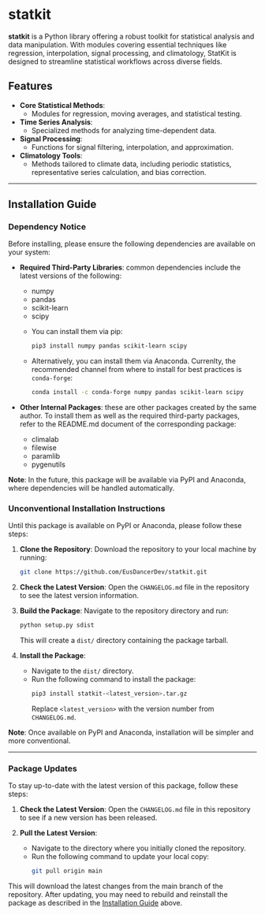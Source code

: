 # statkit

**statkit** is a Python library offering a robust toolkit for statistical analysis and data manipulation. With modules covering essential techniques like regression, interpolation, signal processing, and climatology, StatKit is designed to streamline statistical workflows across diverse fields.

## Features

- **Core Statistical Methods**:
  - Modules for regression, moving averages, and statistical testing.
- **Time Series Analysis**:
  - Specialized methods for analyzing time-dependent data.
- **Signal Processing**:
  - Functions for signal filtering, interpolation, and approximation.
- **Climatology Tools**:
  - Methods tailored to climate data, including periodic statistics, representative series calculation, and bias correction.

---

## Installation Guide

### Dependency Notice
Before installing, please ensure the following dependencies are available on your system:

- **Required Third-Party Libraries**: common dependencies include the latest versions of the following:
  * numpy
  * pandas
  * scikit-learn
  * scipy

  - You can install them via pip:
    ```bash
    pip3 install numpy pandas scikit-learn scipy
    ```
    
  - Alternatively, you can install them via Anaconda. Currenlty, the recommended channel from where to install for best practices is `conda-forge`:
    ```bash
    conda install -c conda-forge numpy pandas scikit-learn scipy
    ```

- **Other Internal Packages**: these are other packages created by the same author. To install them as well as the required third-party packages, refer to the README.md document of the corresponding package:
  * climalab
  * filewise
  * paramlib
  * pygenutils

**Note**: In the future, this package will be available via PyPI and Anaconda, where dependencies will be handled automatically.

### Unconventional Installation Instructions

Until this package is available on PyPI or Anaconda, please follow these steps:

1. **Clone the Repository**: Download the repository to your local machine by running:
   ```bash
   git clone https://github.com/EusDancerDev/statkit.git
   ```

2. **Check the Latest Version**: Open the `CHANGELOG.md` file in the repository to see the latest version information.

3. **Build the Package**: Navigate to the repository directory and run:
   ```bash
   python setup.py sdist
   ```
   This will create a `dist/` directory containing the package tarball.

4. **Install the Package**:
   - Navigate to the `dist/` directory.
   - Run the following command to install the package:
     ```bash
     pip3 install statkit-<latest_version>.tar.gz
     ```
     Replace `<latest_version>` with the version number from `CHANGELOG.md`.

**Note**: Once available on PyPI and Anaconda, installation will be simpler and more conventional.

---

### Package Updates

To stay up-to-date with the latest version of this package, follow these steps:

1. **Check the Latest Version**: Open the `CHANGELOG.md` file in this repository to see if a new version has been released.

2. **Pull the Latest Version**:
   - Navigate to the directory where you initially cloned the repository.
   - Run the following command to update your local copy:
     ```bash
     git pull origin main
     ```

This will download the latest changes from the main branch of the repository. After updating, you may need to rebuild and reinstall the package as described in the [Installation Guide](#installation-guide) above.